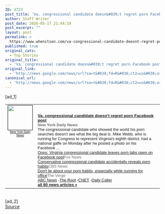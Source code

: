 ```yaml
---
ID: 3723
post_title: 'Va. congressional candidate doesn&#039;t regret porn Facebook post &#8211; New York Daily News'
author: Staff Writer
post_date: 2016-05-17 21:44:19
post_excerpt: ""
layout: post
permalink: >
  https://www.whenitson.com/va-congressional-candidate-doesnt-regret-porn-facebook-post-new-york-daily-news/
published: true
original_cats:
  - Top Stories
original_title:
  - 'Va. congressional candidate doesn&#039;t regret porn Facebook post - New York Daily News'
original_link:
  - 'http://news.google.com/news/url?sa=t&#038;fd=R&#038;ct2=us&#038;usg=AFQjCNGWWVkhEOjVsw3hcqCt-T4JBkyY7A&#038;clid=c3a7d30bb8a4878e06b80cf16b898331&#038;cid=52779109443045&#038;ei=spA7V5CdOpSDhQGFxpkw&#038;url=http://www.nydailynews.com/news/national/va-congressional-candidate-doesn-regret-porn-facebook-post-article-1.2640322'
canonical_url:
  - 'http://news.google.com/news/url?sa=t&#038;fd=R&#038;ct2=us&#038;usg=AFQjCNGWWVkhEOjVsw3hcqCt-T4JBkyY7A&#038;clid=c3a7d30bb8a4878e06b80cf16b898331&#038;cid=52779109443045&#038;ei=spA7V5CdOpSDhQGFxpkw&#038;url=http://www.nydailynews.com/news/national/va-congressional-candidate-doesn-regret-porn-facebook-post-article-1.2640322'
---
```

 [ad_1]
<br><table border="0" cellpadding="2" cellspacing="7" style="vertical-align:top"><tr><td width="80" align="center" valign="top"><font style="font-size:85%;font-family:arial,sans-serif"><a href="http://news.google.com/news/url?sa=t&amp;fd=R&amp;ct2=us&amp;usg=AFQjCNGWWVkhEOjVsw3hcqCt-T4JBkyY7A&amp;clid=c3a7d30bb8a4878e06b80cf16b898331&amp;cid=52779109443045&amp;ei=spA7V5CdOpSDhQGFxpkw&amp;url=http://www.nydailynews.com/news/national/va-congressional-candidate-doesn-regret-porn-facebook-post-article-1.2640322"><img src="http://www.whenitson.com/wp-content/uploads/2016/05/Va-congressional-candidate-doesn039t-regret-porn-Facebook-post-New-York-Daily-News" alt="" border="1" width="80" height="80"><br><font size="-2">New York Daily News</font></a></font></td><td valign="top" class="j"><font style="font-size:85%;font-family:arial,sans-serif"><br><div style="padding-top:0.8em"><img alt="" height="1" width="1"></div><div class="lh"><a href="http://news.google.com/news/url?sa=t&amp;fd=R&amp;ct2=us&amp;usg=AFQjCNGWWVkhEOjVsw3hcqCt-T4JBkyY7A&amp;clid=c3a7d30bb8a4878e06b80cf16b898331&amp;cid=52779109443045&amp;ei=spA7V5CdOpSDhQGFxpkw&amp;url=http://www.nydailynews.com/news/national/va-congressional-candidate-doesn-regret-porn-facebook-post-article-1.2640322"><b>Va. congressional candidate doesn&#039;t regret porn Facebook post</b></a><br><font size="-1"><b><font color="#6f6f6f">New York Daily News</font></b></font><br><font size="-1">The congressional candidate who showed the world his porn searches doesn&#039;t see what the big deal is. Mike Webb, who is running for Congress to represent Virginia&#039;s eighth district, had a national gaffe on Monday after he posted a photo on his Facebook&nbsp;...</font><br><font size="-1"><a href="http://news.google.com/news/url?sa=t&amp;fd=R&amp;ct2=us&amp;usg=AFQjCNF7AOb3QqLQexm07Y8CYWR46DTHHQ&amp;clid=c3a7d30bb8a4878e06b80cf16b898331&amp;cid=52779109443045&amp;ei=spA7V5CdOpSDhQGFxpkw&amp;url=http://www.foxnews.com/politics/2016/05/17/oops-virginia-congressional-candidate-leaves-porn-tabs-open-on-facebook-post.html">Oops: Virginia congressional candidate leaves porn tabs open on Facebook post</a><font size="-1" color="#6f6f6f">Fox News</font></font><br><font size="-1"><a href="http://news.google.com/news/url?sa=t&amp;fd=R&amp;ct2=us&amp;usg=AFQjCNFvMtc-xsKVhfpUyK1uzaIwQquePg&amp;clid=c3a7d30bb8a4878e06b80cf16b898331&amp;cid=52779109443045&amp;ei=spA7V5CdOpSDhQGFxpkw&amp;url=http://www.cbsnews.com/news/conservative-congressional-candidate-mike-webb-porn-habits/">Conservative congressional candidate accidentally reveals porn habits</a><font size="-1" color="#6f6f6f">CBS News</font></font><br><font size="-1"><a href="http://news.google.com/news/url?sa=t&amp;fd=R&amp;ct2=us&amp;usg=AFQjCNH_95elwbngQ-TERkfdK1WWCSNxzg&amp;clid=c3a7d30bb8a4878e06b80cf16b898331&amp;cid=52779109443045&amp;ei=spA7V5CdOpSDhQGFxpkw&amp;url=http://www.theverge.com/2016/5/17/11690314/mike-webb-facebook-porn">Don&#039;t lie about your porn habits, especially while running for office</a><font size="-1" color="#6f6f6f">The Verge</font></font><br><font size="-1" class="p"><a href="http://news.google.com/news/url?sa=t&amp;fd=R&amp;ct2=us&amp;usg=AFQjCNEMuTEA_BQZGkRlOSvXPePQ761Qaw&amp;clid=c3a7d30bb8a4878e06b80cf16b898331&amp;cid=52779109443045&amp;ei=spA7V5CdOpSDhQGFxpkw&amp;url=http://abcnews.go.com/US/conservative-congressional-candidate-accidentally-shares-porn-habits-facebook/story?id%3D39169435">ABC News</a>&nbsp;-<a href="http://news.google.com/news/url?sa=t&amp;fd=R&amp;ct2=us&amp;usg=AFQjCNG2s-YScvznTTwAwtmbAodpPIQzpQ&amp;clid=c3a7d30bb8a4878e06b80cf16b898331&amp;cid=52779109443045&amp;ei=spA7V5CdOpSDhQGFxpkw&amp;url=http://www.theroot.com/articles/news/2016/05/conservative_congressional_candidate_forgets_to_close_porn_tabs_while_posting.html">The Root</a>&nbsp;-<a href="http://news.google.com/news/url?sa=t&amp;fd=R&amp;ct2=us&amp;usg=AFQjCNH41m8UsvYstGXPWkMLILlJS-2koQ&amp;clid=c3a7d30bb8a4878e06b80cf16b898331&amp;cid=52779109443045&amp;ei=spA7V5CdOpSDhQGFxpkw&amp;url=http://www.cnet.com/news/faith-based-congressional-candidate-reveals-porn-tabs-in-facebook-post/">CNET</a>&nbsp;-<a href="http://news.google.com/news/url?sa=t&amp;fd=R&amp;ct2=us&amp;usg=AFQjCNGW4P9Nn6wgdDoryE6V_EnxPlJhUA&amp;clid=c3a7d30bb8a4878e06b80cf16b898331&amp;cid=52779109443045&amp;ei=spA7V5CdOpSDhQGFxpkw&amp;url=http://dailycaller.com/2016/05/17/congressional-candidate-caught-browsing-porn-i-totally-wasnt-looking-at-porn/">Daily Caller</a></font><br><font class="p" size="-1"><a class="p" href="http://news.google.com/news/more?ncl=duL8sbTTBYVzBzMdTXBLNR48OiQCM&amp;authuser=0&amp;ned=us&amp;topic=h"><b>all 80 news articles&nbsp;&raquo;</b></a></font></div></font></td></tr></table>
<br>[ad_2]
<br><a href="http://news.google.com/news/url?sa=t&#038;fd=R&#038;ct2=us&#038;usg=AFQjCNGWWVkhEOjVsw3hcqCt-T4JBkyY7A&#038;clid=c3a7d30bb8a4878e06b80cf16b898331&#038;cid=52779109443045&#038;ei=spA7V5CdOpSDhQGFxpkw&#038;url=http://www.nydailynews.com/news/national/va-congressional-candidate-doesn-regret-porn-facebook-post-article-1.2640322">Source </a>